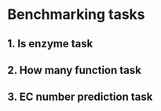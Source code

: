# Benchmarking tasks

## 1. Is enzyme task
## 2. How many function task
## 3. EC number prediction task